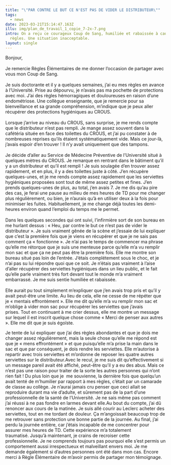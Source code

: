 ```yaml
---
title: "\"PAR CONTRE LE BUT CE N'EST PAS DE VIDER LE DISTRIBUTEUR\""
tags:
  - news
date: 2023-03-21T15:14:47.163Z
illu: img/plan_de_travail_1_copie_7-2x-7.png
intro: On a reçu ce courageux Coup de Sang, humiliée et rabaissée à cause de ses
  règles. Une situation inacceptable.
layout: single
---
```

Bonjour,\
\
Je remercie Règles Élémentaires de me donner l’occasion de partager avec vous mon Coup de Sang.\
\
Je suis doctorante et il y a quelques semaines, j’ai eu mes règles en avance à l’Université. Prise au dépourvu, je n’avais pas ma pochette de protections avec moi. J’ai des règles hémorragiques et douloureuses en raison d’une endométriose. Une collègue enseignante, que je remercie pour sa bienveillance et sa grande compréhension, m’indique que je peux aller récupérer des protections hygiéniques au CROUS.\
\
Lorsque j’arrive au niveau du CROUS, sans surprise, je me rends compte que le distributeur n’est pas rempli. Je mange assez souvent dans la cafétéria située en face des toilettes du CROUS, et j’ai pu constater à de nombreuses reprises qu’ils étaient systématiquement vide. Mais ce jour-là, j’avais espoir d’en trouver ! Il n’y avait uniquement que des tampons.\
\
Je décide d’aller au Service de Médecine Préventive de l’Université situé à quelques mètres du CROUS. Je remarque en rentrant dans le bâtiment qu’il y a un distributeur et qu’il est rempli ! Je suis soulagée d’en trouver assez rapidement, et en plus, il y a des toilettes juste à côté. J’en récupère quelques-unes, et je me rends compte assez rapidement que les serviettes hygiéniques proposées sont tout de même assez petites et fines. J’en prends quelques-unes de plus, au total, j’en avais 7. Je me dis qu’au pire des cas, je ferai une pause au milieu de mes heures de TD pour me changer plus régulièrement, ou bien, je n’aurais qu’à en utiliser deux à la fois pour minimiser les fuites. Habituellement, je me change déjà toutes les demi-heures environ quand l’emploi du temps me le permet.\
\
Dans les quelques secondes qui ont suivi, l’infirmière sort de son bureau en me hurlant dessus : « Heu, par contre le but ce n’est pas de vider le distributeur ». Je suis vraiment gênée de la scène et j’essaie de lui expliquer que c’est la première fois que je viens en récupérer et que je ne sais pas comment ça « fonctionne ». Je n’ai pas le temps de commencer ma phrase qu’elle me rétorque que je suis une menteuse parce qu’elle m’a vu remplir mon sac et que ça ne peut pas être la première fois. Elle me montre son bureau situé pas loin de l’entrée. J’étais complétement sous le choc, et je n’ai pas su lui répondre quoi que ce soit. Je n’étais pas vraiment à l’aise d’aller récupérer des serviettes hygiéniques dans un lieu public, et le fait qu’elle parle vraiment très fort devant tout le monde m’a vraiment embarrassé. Je me suis sentie humiliée et rabaissée.\
\
Elle aurait pu tout simplement m’expliquer que j’en avais trop pris et qu’il y avait peut-être une limite. Au lieu de cela, elle ne cesse de me répéter que je « mentais effrontément ». Elle me dit qu’elle m’a vu remplir mon sac et m’oblige à vider mon sac pour récupérer les serviettes que j’avais prises. Tout en continuant à me crier dessus, elle me montre un message sur lequel il est inscrit quelque chose comme « Merci de penser aux autres ». Elle me dit que je suis égoïste. 

Je tente de lui expliquer que j’ai des règles abondantes et que je dois me changer assez régulièrement, mais la seule chose qu’elle me répond est que je « mens effrontément » et que puisqu’elle m’a prise la main dans le sac et que par conséquent, je dois rendre les serviettes. Elle m’autorise à repartir avec trois serviettes et m’ordonne de reposer les quatre autres serviettes sur le distributeur.Avec le recul, je me suis dit qu’effectivement si un message pareil avait été affiché, peut-être qu’il y a eu des abus. Mais ce n’est pas une raison pour traiter de la sorte les autres personnes qui n’ont rien fait ! Du plus loin que je  me souvienne, la dernière fois que quelqu’un avait tenté de m’humilier par rapport à mes règles, c’était par un camarade de classe au collège. Je n’aurai jamais cru penser que ceci allait se reproduire durant ma vie d’adulte, et sûrement pas de la part d’une professionnelle de la santé de l’Université. Je ne sais même pas comment j’ai réussi à ne pas fondre en larmes devant elle.Au bout du compte, j’ai dû renoncer aux cours de la matinée. Je suis allé courir au Leclerc acheter des serviettes, tout en me tordant de douleur. Ça m’angoissait beaucoup trop de me retrouver sans protection une bonne partie de la journée. Au final, j’ai perdu la journée entière, car j’étais incapable de me concentrer pour assurer mes heures de TD. Cette expérience m’a totalement traumatisé. Jusqu’à maintenant, je crains de recroiser cette professionnelle. Je ne comprends toujours pas pourquoi elle s’est permis un comportement aussi irrespectueux et malveillant envers moi. Je me demande également si d’autres personnes ont été dans mon cas. Encore merci à Règle Élémentaire de m’avoir permis de partager mon témoignage.